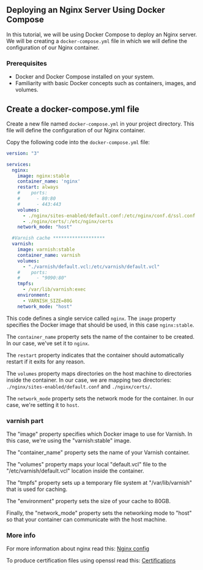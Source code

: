 ## Deploying an Nginx Server Using Docker Compose

In this tutorial, we will be using Docker Compose to deploy an Nginx server. We will be creating a `docker-compose.yml` file in which we will define the configuration of our Nginx container.

### Prerequisites
- Docker and Docker Compose installed on your system.
- Familiarity with basic Docker concepts such as containers, images, and volumes.

## Create a docker-compose.yml file
Create a new file named `docker-compose.yml` in your project directory. This file will define the configuration of our Nginx container.

Copy the following code into the `docker-compose.yml` file:

```yml
version: "3"

services:
  nginx:
    image: nginx:stable
    container_name: 'nginx'
    restart: always
    #    ports:
    #      - 80:80
    #      - 443:443
    volumes:
      - ./nginx/sites-enabled/default.conf:/etc/nginx/conf.d/ssl.conf
      - ./nginx/certs/:/etc/nginx/certs
    network_mode: "host"

  #Varnish cache *******************
  varnish:
    image: varnish:stable
    container_name: varnish
    volumes:
      - "./varnish/default.vcl:/etc/varnish/default.vcl"
    #    ports:
    #      - "9090:80"
    tmpfs:
      - /var/lib/varnish:exec
    environment:
      - VARNISH_SIZE=80G
    network_mode: "host"
```

This code defines a single service called `nginx`. The `image` property specifies the Docker image that should be used, in this case `nginx:stable`.

The `container_name` property sets the name of the container to be created. In our case, we've set it to `nginx`.

The `restart` property indicates that the container should automatically restart if it exits for any reason.

The `volumes` property maps directories on the host machine to directories inside the container. In our case, we are mapping two directories: `./nginx/sites-enabled/default.conf` and `./nginx/certs/`.

The `network_mode` property sets the network mode for the container. In our case, we're setting it to `host`.


### varnish part
The "image" property specifies which Docker image to use for Varnish. In this case, we're using the "varnish:stable" image.

The "container_name" property sets the name of your Varnish container.

The "volumes" property maps your local "default.vcl" file to the "/etc/varnish/default.vcl" location inside the container.

The "tmpfs" property sets up a temporary file system at "/var/lib/varnish" that is used for caching.

The "environment" property sets the size of your cache to 80GB.

Finally, the "network_mode" property sets the networking mode to "host" so that your container can communicate with the host machine.
### More info
For more information about nginx read this: [Nginx config](./nginx/sites-enabled/Readme.md)

To produce certification files using openssl read this: [Certifications](./nginx/certs/Readme.md)